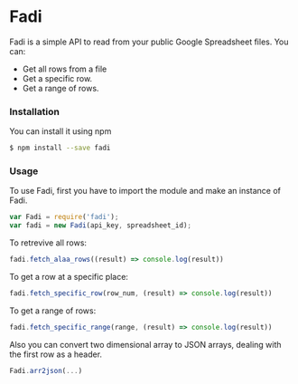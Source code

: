 # Fadi

Fadi is a simple API to read from your public Google Spreadsheet files. You can:

  - Get all rows from a file
  - Get a specific row.
  - Get a range of rows.

### Installation
You can install it using npm
```bash
$ npm install --save fadi
```

### Usage
To use Fadi, first you have to import the module and make an instance of Fadi.
```js
var Fadi = require('fadi');
var fadi = new Fadi(api_key, spreadsheet_id);
```

To retrevive all rows:
```js
fadi.fetch_alaa_rows((result) => console.log(result))
```

To get a row at a specific place:
```js
fadi.fetch_specific_row(row_num, (result) => console.log(result))
```

To get a range of rows:
```js
fadi.fetch_specific_range(range, (result) => console.log(result))
```

Also you can convert two dimensional array to JSON arrays, dealing with the first row as a header.
```js
Fadi.arr2json(...)
```
